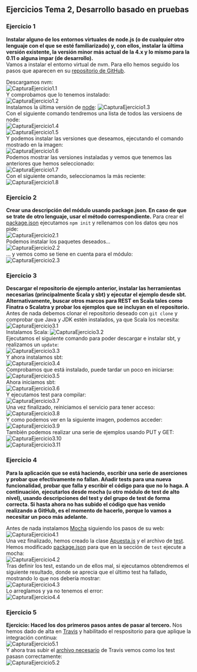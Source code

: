 ## Ejercicios Tema 2, Desarrollo basado en pruebas

### Ejercicio 1
**Instalar alguno de los entornos virtuales de node.js (o de cualquier otro lenguaje con el que se esté familiarizado) y, con ellos, instalar la última versión existente, la versión minor más actual de la 4.x y lo mismo para la 0.11 o alguna impar (de desarrollo).**  
Vamos a instalar el entorno virtual de nvm. Para ello hemos seguido los pasos que aparecen en su [repositorio de GitHub](https://github.com/nvm-sh/nvm#install--update-script).

Descargamos nvm:\
![CapturaEjercicio1.1](./img/Ejer1.1.png)\
Y comprobamos que lo tenemos instalado:\
![CapturaEjercicio1.2](./img/Ejer1.2.png)\
Instalamos la última versión de [node](https://nodejs.org/en/):
![CapturaEjercicio1.3](./img/Ejer1.3.png)\
Con el siguiente comando tendremos una lista de todos las versioens de node:\
![CapturaEjercicio1.4](./img/Ejer1.4.png)\
![CapturaEjercicio1.5](./img/Ejer1.5.png)\
Y podemos instalar las versiones que deseamos, ejecutando el comando mostrado en la imagen:\
![CapturaEjercicio1.6](./img/Ejer1.6.png)\
Podemos mostrar las versiones instaladas y vemos que tenemos las anteriores que hemos seleccionado:\
![CapturaEjercicio1.7](./img/Ejer1.7.png)\
Con el siguiente omando, seleccionamos la más reciente:\
![CapturaEjercicio1.8](./img/Ejer1.8.png)

### Ejercicio 2
**Crear una descripción del módulo usando package.json. En caso de que se trate de otro lenguaje, usar el método correspondiente.**
Para crear el [package.json](./package.json) ejecutamos `npm init` y rellenamos con los datos qeu nos pide:\
![CapturaEjercicio2.1](./img/Ejer2.1.png)\
Podemos instalar los paquetes deseados...\
![CapturaEjercicio2.2](./img/Ejer2.2.png)\
... y vemos como se tiene en cuenta para el módulo:\
![CapturaEjercicio2.3](./img/Ejer2.3.png)

### Ejercicio 3
**Descargar el repositorio de ejemplo anterior, instalar las herramientas necesarias (principalmente Scala y sbt) y ejecutar el ejemplo desde sbt. Alternativamente, buscar otros marcos para REST en Scala tales como Finatra o Scalatra y probar los ejemplos que se incluyan en el repositorio.**
Antes de nada debemos clonar el repositorio deseado con `git clone` y comprobar que Java y JDK estén instalados, ya que Scala los necesita:\
![CapturaEjercicio3.1](./img/Ejer3.1.png)\
Instalamos Scala:
![CapturaEjercicio3.2](./img/Ejer3.2.png)\
Ejecutamos el siguiente comando para poder descargar e instalar sbt, y realizamos un `update`:\
![CapturaEjercicio3.3](./img/Ejer3.3.png)\
Y ahora instalamos sbt:\
![CapturaEjercicio3.4](./img/Ejer3.4.png)\
Comprobamos que está instalado, puede tardar un poco en iniciarse:\
![CapturaEjercicio3.5](./img/Ejer3.5.png)\
Ahora iniciamos sbt:\
![CapturaEjercicio3.6](./img/Ejer3.6.png)\
Y ejecutamos test para compilar:\
![CapturaEjercicio3.7](./img/Ejer3.7.png)\
Una vez finalizado, reiniciamos el servicio para tener acceso:\
![CapturaEjercicio3.8](./img/Ejer3.8.png)\
Y como podemos ver en la siguiente imagen, podemos acceder:\
![CapturaEjercicio3.9](./img/Ejer3.9.png)\
También podemos realizar una serie de ejemplos usando PUT y GET:\
![CapturaEjercicio3.10](./img/Ejer3.10.png)\
![CapturaEjercicio3.11](./img/Ejer3.11.png)

### Ejercicio 4
**Para la aplicación que se está haciendo, escribir una serie de aserciones y probar que efectivamente no fallan. Añadir tests para una nueva funcionalidad, probar que falla y escribir el código para que no lo haga. A continuación, ejecutarlos desde mocha (u otro módulo de test de alto nivel), usando descripciones del test y del grupo de test de forma correcta. Si hasta ahora no has subido el código que has venido realizando a GitHub, es el momento de hacerlo, porque lo vamos a necesitar un poco más adelante.**

Antes de nada instalamos [Mocha](https://mochajs.org/) siguiendo los pasos de su web:\
![CapturaEjercicio4.1](./img/Ejer4.1.png)\
Una vez finalizado, hemos creado la clase [Apuesta.js](./Apuesta.js) y el archivo de [test](./test.js). Hemos modificado [package.json](./package.json) para que en la sección de `test` ejecute a mocha:\
![CapturaEjercicio4.2](./img/Ejer4.2.png)\
Tras definir los test, estando un de ellos mal, si ejecutamos obtendremos el siguiente resultado, donde se aprecia que el último test ha fallado, mostrando lo que nos debería mostrar:\
![CapturaEjercicio4.3](./img/Ejer4.3.png)\
Lo arreglamos y ya no tenemos el error:\
![CapturaEjercicio4.4](./img/Ejer4.4.png)

### Ejercicio 5
**Ejercicio: Haced los dos primeros pasos antes de pasar al tercero.**
Nos hemos dado de alta en [Travis](https://travis-ci.org/) y habilitado el respositorio para que aplique la integración continua:\
![CapturaEjercicio5.1](./img/Ejer5.1.png)\
Y ahora tras subir el [archivo necesario](./.travis.yml) de Travis vemos como los test pasasn correctamente:\
![CapturaEjercicio5.2](./img/Ejer5.2.png)

